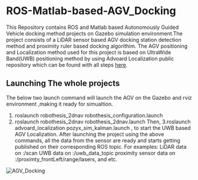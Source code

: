 # ROS-Matlab-based-AGV_Docking
This Repository contains ROS and Matlab based Autonomously Guided Vehicle docking method projects on Gazebo simulation environment.The project consists of a LiDAR sensor based AGV docking station detection method and proximity ruler based docking algorithim.
The AGV positioning and Localization method used for this project is based on UltraWide Band(UWB) positioning method by using Advoard Localization public repository which can be found with all steps [here](https://github.com/advoard/advoard_localization). 

## Launching The whole projects
The below two launch command will launch the AGV on the Gazebo and rviz environment ,making it ready for simualtion.
1. roslaunch robothesis_2dnav robothesis_configuration.launch
2. roslaunch robothesis_2dnav robothesis_2dnav.launch
Then, 
3.roslaunch advoard_localization pozyx_sim_kalman.launch , to start the UWB based AGV Localization.
After launching the project using the above commands, all the data from the sensor are ready and starts getting published on their corresponding ROS topic.
For examples:
LiDAR data on :/scan
UWB data on :/uwb_data_topic
proximity sensor data on :/proximty_frontLeft/range/lasers, and etc.

![AGV_Docking](https://user-images.githubusercontent.com/67055717/202656236-c1ce706a-40fa-4ee5-a2dc-69a3e4a87cc5.gif)
